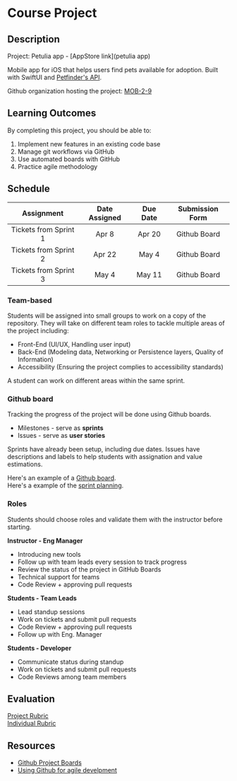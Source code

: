# Course Project

## Description

Project: Petulia app - [AppStore link](petulia app)

Mobile app for iOS that helps users find pets available for adoption. Built with SwiftUI and [Petfinder's API](https://www.petfinder.com/developers/).

Github organization hosting the project: [MOB-2-9](https://github.com/MOB-2-9)

## Learning Outcomes
By completing this project, you should be able to:

1. Implement new features in an existing code base
1. Manage git workflows via GitHub
1. Use automated boards with GitHub
1. Practice agile methodology

## Schedule

|     Assignment          | Date Assigned |   Due Date   |   Submission Form    |
|:-----------------------:|:-------------:|:------------:|:--------------------:|
| Tickets from Sprint 1   |  Apr 8        |  Apr 20      | Github Board         |
| Tickets from Sprint 2   |  Apr 22       |  May 4       | Github Board         |
| Tickets from Sprint 3   |  May 4        |  May 11      | Github Board         |

### Team-based

Students will be assigned into small groups to work on a copy of the repository.
They will take on different team roles to tackle multiple areas of the project including:

- Front-End (UI/UX, Handling user input)
- Back-End (Modeling data, Networking or Persistence layers, Quality of Information)
- Accessibility (Ensuring the project complies to accessibility standards)

A student can work on different areas within the same sprint.

### Github board

Tracking the progress of the project will be done using Github boards.

- Milestones - serve as **sprints**
- Issues - serve as **user stories**

Sprints have already been setup, including due dates. Issues have descriptions and labels to help students with assignation and value estimations.

Here's an example of a [Github board](https://github.com/MOB-2-9/Petulia-Open/projects/1).<br>
Here's a example of the [sprint planning](https://github.com/MOB-2-9/Petulia-Open/milestones).

### Roles

Students should choose roles and validate them with the instructor before starting.

**Instructor - Eng Manager**
- Introducing new tools
- Follow up with team leads every session to track progress
- Review the status of the project in GitHub Boards
- Technical support for teams
- Code Review + approving pull requests

**Students - Team Leads**
- Lead standup sessions
- Work on tickets and submit pull requests
- Code Review + approving pull requests
- Follow up with Eng. Manager

**Students - Developer**
- Communicate status during standup
- Work on tickets and submit pull requests
- Code Reviews among team members

## Evaluation

[Project Rubric](https://docs.google.com/document/d/1Qw69drjybIPOuhx0ZSLbU1U_2yrTCbxN8kovjofo2y4/edit?usp=sharing)<br>
[Individual Rubric]()

## Resources

- [Github Project Boards](https://youtube.com/playlist?list=PLiO7XHcmTslc5hGrbnnmHIb0SeJLTpOEu)
- [Using Github for agile develpment](https://zube.io/blog/agile-project-management-workflow-for-github-issues/)
